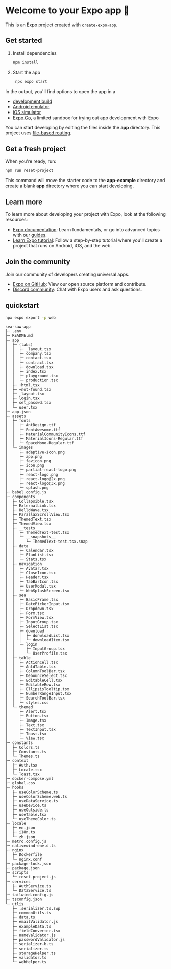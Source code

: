 # Welcome to your Expo app 👋

This is an [Expo](https://expo.dev) project created with [`create-expo-app`](https://www.npmjs.com/package/create-expo-app).

## Get started

1. Install dependencies

   ```bash
   npm install
   ```

2. Start the app

   ```bash
    npx expo start
   ```

In the output, you'll find options to open the app in a

- [development build](https://docs.expo.dev/develop/development-builds/introduction/)
- [Android emulator](https://docs.expo.dev/workflow/android-studio-emulator/)
- [iOS simulator](https://docs.expo.dev/workflow/ios-simulator/)
- [Expo Go](https://expo.dev/go), a limited sandbox for trying out app development with Expo

You can start developing by editing the files inside the **app** directory. This project uses [file-based routing](https://docs.expo.dev/router/introduction).

## Get a fresh project

When you're ready, run:

```bash
npm run reset-project
```

This command will move the starter code to the **app-example** directory and create a blank **app** directory where you can start developing.

## Learn more

To learn more about developing your project with Expo, look at the following resources:

- [Expo documentation](https://docs.expo.dev/): Learn fundamentals, or go into advanced topics with our [guides](https://docs.expo.dev/guides).
- [Learn Expo tutorial](https://docs.expo.dev/tutorial/introduction/): Follow a step-by-step tutorial where you'll create a project that runs on Android, iOS, and the web.

## Join the community

Join our community of developers creating universal apps.

- [Expo on GitHub](https://github.com/expo/expo): View our open source platform and contribute.
- [Discord community](https://chat.expo.dev): Chat with Expo users and ask questions.

## quickstart
```bash
npx expo export -p web
```

```
sea-saw-app
├─ .env
├─ README.md
├─ app
│  ├─ (tabs)
│  │  ├─ _layout.tsx
│  │  ├─ company.tsx
│  │  ├─ contact.tsx
│  │  ├─ contract.tsx
│  │  ├─ download.tsx
│  │  ├─ index.tsx
│  │  ├─ playground.tsx
│  │  └─ production.tsx
│  ├─ +html.tsx
│  ├─ +not-found.tsx
│  ├─ _layout.tsx
│  ├─ login.tsx
│  ├─ set_passwd.tsx
│  └─ user.tsx
├─ app.json
├─ assets
│  ├─ fonts
│  │  ├─ AntDesign.ttf
│  │  ├─ FontAwesome.ttf
│  │  ├─ MaterialCommunityIcons.ttf
│  │  ├─ MaterialIcons-Regular.ttf
│  │  └─ SpaceMono-Regular.ttf
│  └─ images
│     ├─ adaptive-icon.png
│     ├─ app.png
│     ├─ favicon.png
│     ├─ icon.png
│     ├─ partial-react-logo.png
│     ├─ react-logo.png
│     ├─ react-logo@2x.png
│     ├─ react-logo@3x.png
│     └─ splash.png
├─ babel.config.js
├─ components
│  ├─ Collapsible.tsx
│  ├─ ExternalLink.tsx
│  ├─ HelloWave.tsx
│  ├─ ParallaxScrollView.tsx
│  ├─ ThemedText.tsx
│  ├─ ThemedView.tsx
│  ├─ __tests__
│  │  ├─ ThemedText-test.tsx
│  │  └─ __snapshots__
│  │     └─ ThemedText-test.tsx.snap
│  ├─ data
│  │  ├─ Calendar.tsx
│  │  ├─ PlanList.tsx
│  │  └─ Stats.tsx
│  ├─ navigation
│  │  ├─ Avatar.tsx
│  │  ├─ CloseIcon.tsx
│  │  ├─ Header.tsx
│  │  ├─ TabBarIcon.tsx
│  │  ├─ UserModal.tsx
│  │  └─ WebSplashScreen.tsx
│  ├─ sea
│  │  ├─ BasicFrame.tsx
│  │  ├─ DatePickerInput.tsx
│  │  ├─ Dropdown.tsx
│  │  ├─ Form.tsx
│  │  ├─ FormView.tsx
│  │  ├─ InputGroup.tsx
│  │  ├─ SelectList.tsx
│  │  ├─ download
│  │  │  ├─ donwloadList.tsx
│  │  │  └─ downloadItem.tsx
│  │  └─ login
│  │     ├─ InputGroup.tsx
│  │     └─ UserProfile.tsx
│  ├─ table
│  │  ├─ ActionCell.tsx
│  │  ├─ AntdTable.tsx
│  │  ├─ ColumnToolBar.tsx
│  │  ├─ DebounceSelect.tsx
│  │  ├─ EditableCell.tsx
│  │  ├─ EditableRow.tsx
│  │  ├─ EllipsisTooltip.tsx
│  │  ├─ NumberRangeInput.tsx
│  │  ├─ SearchToolBar.tsx
│  │  └─ styles.css
│  └─ themed
│     ├─ Alert.tsx
│     ├─ Button.tsx
│     ├─ Image.tsx
│     ├─ Text.tsx
│     ├─ TextInput.tsx
│     ├─ Toast.tsx
│     └─ View.tsx
├─ constants
│  ├─ Colors.ts
│  ├─ Constants.ts
│  └─ Themes.ts
├─ context
│  ├─ Auth.tsx
│  ├─ Locale.tsx
│  └─ Toast.tsx
├─ docker-compose.yml
├─ global.css
├─ hooks
│  ├─ useColorScheme.ts
│  ├─ useColorScheme.web.ts
│  ├─ useDataService.ts
│  ├─ useDevice.ts
│  ├─ useOutside.ts
│  ├─ useTable.tsx
│  └─ useThemeColor.ts
├─ locale
│  ├─ en.json
│  ├─ i18n.ts
│  └─ zh.json
├─ metro.config.js
├─ nativewind-env.d.ts
├─ nginx
│  ├─ Dockerfile
│  └─ nginx.conf
├─ package-lock.json
├─ package.json
├─ scripts
│  └─ reset-project.js
├─ services
│  ├─ AuthService.ts
│  └─ DataService.ts
├─ tailwind.config.js
├─ tsconfig.json
└─ utlis
   ├─ .serializer.ts.swp
   ├─ commonUtils.ts
   ├─ data.ts
   ├─ emailValidator.js
   ├─ exampleData.ts
   ├─ fieldConverter.tsx
   ├─ nameValidator.js
   ├─ passwordValidator.js
   ├─ serializer-b.ts
   ├─ serializer.ts
   ├─ storageHelper.ts
   ├─ validator.ts
   └─ webHelper.ts

```